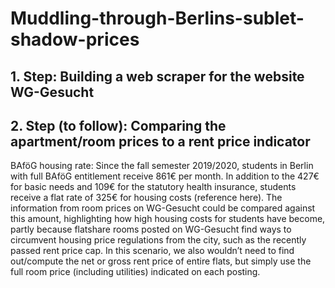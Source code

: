 # Muddling-through-Berlins-sublet-shadow-prices

## 1. Step: Building a web scraper for the website WG-Gesucht 




## 2. Step (to follow): Comparing the apartment/room prices to a rent price indicator 

BAföG housing rate: Since the fall semester 2019/2020, students in Berlin with full BAföG entitlement receive 861€ per month. In addition to the 427€ for basic needs and 109€ for the statutory health insurance, students receive a flat rate of 325€ for housing costs (reference here). 
The information from room prices on WG-Gesucht could be compared against this amount, highlighting how high housing costs for students have become, partly because flatshare rooms posted on WG-Gesucht find ways to circumvent housing price regulations from the city, such as the recently passed rent price cap. 
In this scenario, we also wouldn’t need to find out/compute the net or gross rent price of entire flats, but simply use the full room price (including utilities) indicated on each posting. 

